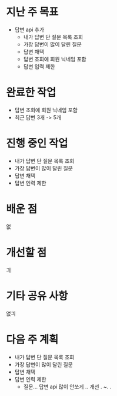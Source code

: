 # 지난 주 목표
- 답변 api 추가
  - 내가 답변 단 질문 목록 조회
  - 가장 답변이 많이 달린 질문
  - 답변 채택
  - 답변 조회에 회원 닉네임 포함
  - 답변 입력 제한
 
    
# 완료한 작업
- 답변 조회에 회원 닉네임 포함
- 최근 답변 3개 -> 5개
  
# 진행 중인 작업
- 내가 답변 단 질문 목록 조회
- 가장 답변이 많이 달린 질문
- 답변 채택
- 답변 인력 제한
  
# 배운 점
없
# 개선할 점
긔
# 기타 공유 사항
없긔
# 다음 주 계획
- 내가 답변 단 질문 목록 조회
- 가장 답변이 많이 달린 질문
- 답변 채택
- 답변 인력 제한
  + 질문... 답변 api 많이 안쏘게 .. 개선  . ~. . 
